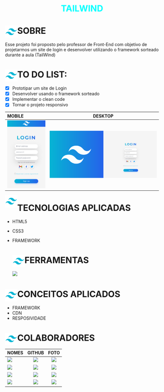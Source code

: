 # <div align="center"><span style="color:cyan">TAILWIND</span></div>

<div>
   <img src="./img/logo_tailwind.png" align="left" width="40" align="center"/>
   <h1>SOBRE</h1>   
</div>

Esse projeto foi proposto pelo professor de Front-End com
objetivo de projetarmos um site de login e desenvolver
utilizando o framework sorteado durante a aula (TailWind)

<div>
   <img src="./img/logo_tailwind.png" align="left" width="40" align="center"/>
   <h1>TO DO LIST:</h1>   
</div>

- [x] Prototipar um site de Login
- [x] Desenvolver usando o framework sorteado
- [x] Implementar o clean code
- [x] Tornar o projeto responsivo

<div>

| MOBILE                                     |             DESKTOP             |
| :----------------------------------------- | :-----------------------------: |
| <img heigth="500" src="./img/mobile.png"/> | <img src="./img/desktop.png" /> |

   <img heigth="600" src="./img/logo_tailwind.png" align="left" width="40" align="center"/>
   <h1>TECNOLOGIAS APLICADAS</h1>   
</div>

- HTML5
- CSS3
- FRAMEWORK

     <div>
     <img src="./img/logo_tailwind.png" align="left" width="40" align="center"/>
     <h1>FERRAMENTAS</h1>   
  </div>

    <a href="https://skillicons.dev">
      <img src="https://skillicons.dev/icons?i=vscode,github,git,figma,html,css,tailwind&theme=dark" />
    </a>

<div>
   <img src="./img/logo_tailwind.png" align="left" width="40" align="center"/>
   <h1>CONCEITOS APLICADOS</h1>   
</div>

- FRAMEWORK
- CDN
- RESPOSIVIDADE

<div>
   <img src="./img/logo_tailwind.png" align="left" width="40" align="center"/>
   <h1>COLABORADORES</h1>   
</div>

| NOMES                                                                                                                                                                                      |                                               GITHUB                                               |                                       FOTO                                        |
| :----------------------------------------------------------------------------------------------------------------------------------------------------------------------------------------- | :------------------------------------------------------------------------------------------------: | :-------------------------------------------------------------------------------: |
| <a href="https://github.com/VINICIUSNUNES137"><img src="https://img.shields.io/badge/DESENVOLVEDOR-VINICIUS%20NUNES-informational?style=for-the-badge&logo=appveyorlabelColor=FF00FF"></a> | <a href="https://github.com/VINICIUSNUNES137"><img src="https://skillicons.dev/icons?i=github&theme=dark"/></a> | <img src="https://avatars.githubusercontent.com/u/90266473?v=4" height="50"></a>  |
| <a href="https://github.com/camilapinh3iro"><img src="https://img.shields.io/badge/DESENVOLVEDORA-CAMILA%20PINHEIRO-informational?style=for-the-badge&logo=appveyorlabelColor=222222"></a> |   <a href="https://github.com/camilapinh3iro"><img src="https://skillicons.dev/icons?i=github&theme="/></a>   | <img src="https://avatars.githubusercontent.com/u/110388965?v=4" height="50"></a> |
| <a href="https://github.com/oliveiraclara"><img src="https://img.shields.io/badge/DESENVOLVEDORA-CLARA%20OLIVEIRA-informational?style=for-the-badge&logo=appveyorlabelColor=FF00FF"></a>   | <a href="https://github.com/oliveiraclara"><img src="https://skillicons.dev/icons?i=github&theme=dark"/></a> | <img src="https://avatars.githubusercontent.com/u/110606333?v=4" height="50"></a> |
| <a href="https://github.com/Gabriel0612205"><img src="https://img.shields.io/badge/DESENVOLVEDOR-GABRIEL%20DEV-informational?style=for-the-badge&logo=appveyorlabelColor=FF00FF"></a>      | <a href="https://github.com/Gabriel0612205"><img src="https://skillicons.dev/icons?i=github&theme=dark"/></a> | <img src="https://avatars.githubusercontent.com/u/110823200?v=4" height="50"></a> |
